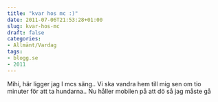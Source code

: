 ```yaml
---
title: "kvar hos mc :)"
date: 2011-07-06T21:53:28+01:00
slug: kvar-hos-mc
draft: false
categories:
- Allmänt/Vardag
tags:
- blogg.se
- 2011
---
```

Mihi, här ligger jag I mcs säng.. Vi ska vandra hem till mig sen om tio minuter för att ta hundarna.. Nu håller mobilen på att dö så jag måste gå